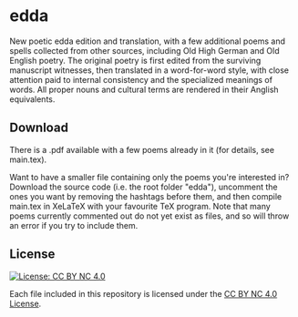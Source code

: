 # edda

New poetic edda edition and translation, with a few additional poems and spells collected from other sources, including Old High German and Old English poetry. The original poetry is first edited from the surviving manuscript witnesses, then translated in a word-for-word style, with close attention paid to internal consistency and the specialized meanings of words. All proper nouns and cultural terms are rendered in their Anglish equivalents.

## Download

There is a .pdf available with a few poems already in it (for details, see main.tex).

Want to have a smaller file containing only the poems you're interested in? Download the source code (i.e. the root folder "edda"), uncomment the ones you want by removing the hashtags before them, and then compile main.tex in XeLaTeX with your favourite TeX program. Note that many poems currently commented out do not yet exist as files, and so will throw an error if you try to include them.

## License
[![License: CC BY NC 4.0](https://img.shields.io/badge/License-CC%20BY%20NC%204.0-lightgrey.svg)](https://creativecommons.org/licenses/by/4.0/)

Each file included in this repository is licensed under the [CC BY NC 4.0 License](https://creativecommons.org/licenses/nc/4.0/). 
